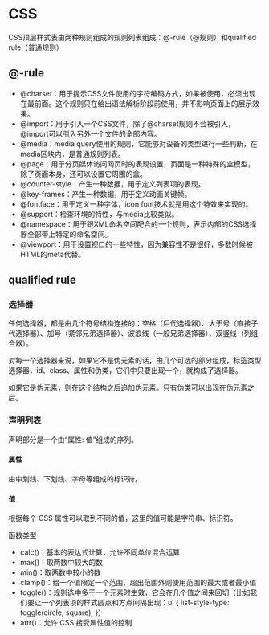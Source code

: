 # CSS

CSS顶层样式表由两种规则组成的规则列表组成：@-rule（@规则）和qualified rule（普通规则）
## @-rule

-	@charset：用于提示CSS文件使用的字符编码方式，如果被使用，必须出现在最前面。这个规则只在给出语法解析阶段前使用，并不影响页面上的展示效果。
-	@import：用于引入一个CSS文件，除了@charset规则不会被引入，@import可以引入另外一个文件的全部内容。
-	@media：media query使用的规则，它能够对设备的类型进行一些判断，在media区块内，是普通规则列表。
-	@page：用于分页媒体访问网页时的表现设置，页面是一种特殊的盒模型，除了页面本身，还可以设置它周围的盒。
-	@counter-style：产生一种数据，用于定义列表项的表现。
-	@key-frames：产生一种数据，用于定义动画关键帧。
-	@fontface：用于定义一种字体，icon font技术就是用这个特效来实现的。
-	@support：检查环境的特性，与media比较类似。
-	@namespace：用于跟XML命名空间配合的一个规则，表示内部的CSS选择器全部带上特定的命名空间。
-	@viewport：用于设置视口的一些特性，因为兼容性不是很好，多数时候被HTML的meta代替。
## qualified rule

### 选择器
任何选择器，都是由几个符号结构连接的：空格（后代选择器）、大于号（直接子代选择器）、加号（紧邻兄弟选择器）、波浪线（一般兄弟选择器）、双竖线（列组合器）。  

对每一个选择器来说，如果它不是伪元素的话，由几个可选的部分组成，标签类型选择器，id、class、属性和伪类，它们中只要出现一个，就构成了选择器。  

如果它是伪元素，则在这个结构之后追加伪元素。只有伪类可以出现在伪元素之后。
### 声明列表

声明部分是一个由“属性: 值”组成的序列。

#### 属性

由中划线、下划线、字母等组成的标识符。
#### 值

根据每个 CSS 属性可以取到不同的值，这里的值可能是字符串、标识符。  

函数类型
- calc()：基本的表达式计算，允许不同单位混合运算
- max()：取两数中较大的数
- min()：取两数中较小的数
- clamp()：给一个值限定一个范围，超出范围外则使用范围的最大或者最小值
- toggle()：规则选中多于一个元素时生效，它会在几个值之间来回切（比如我们要让一个列表项的样式圆点和方点间隔出现：ul { list-style-type: toggle(circle, square); }）
- attr()：允许 CSS 接受属性值的控制

	